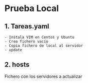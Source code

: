 # Prueba Local

## 1. Tareas.yaml
```
- Instala VIM en Centos y Ubuntu
- Crea fichero vacío
- Copia fichero de local al servidor
- update
```

## 2. hosts
Fichero con los servidores a actualizar

